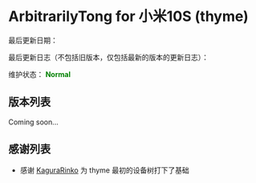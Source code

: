 # ArbitrarilyTong for 小米10S (thyme)
最后更新日期：

最后更新日志（不包括旧版本，仅包括最新的版本的更新日志）：

维护状态： <font color="green">**Normal**</font>

## 版本列表
Coming soon...
<div style="display:none">
| 更新日期 | 下载地址 |
| -------- | -------- |
|          |          |
|          |          |
|          |          |
</div>

## 感谢列表
- 感谢 [KaguraRinko](https://github.com/KaguraRinko) 为 thyme 最初的设备树打下了基础